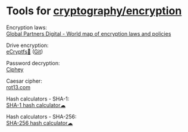 
# Tools for [cryptography/encryption](https://trendless.tech/encryption/)

Encryption laws:  
[Global Partners Digital - World map of encryption laws and policies](https://www.gp-digital.org/world-map-of-encryption/)

Drive encryption:  
[eCryptfs🐧](https://www.ecryptfs.org/) ([Git](https://git.kernel.org/pub/scm/linux/kernel/git/tyhicks/ecryptfs.git))

Password decryption:  
[Ciphey](https://github.com/Ciphey/Ciphey)

Caesar cipher:  
[rot13.com](https://rot13.com/)

Hash calculators - SHA-1:  
[SHA-1 hash calculator☁](https://xorbin.com/tools/sha1-hash-calculator)

Hash calculators - SHA-256:  
[SHA-256 hash calculator☁](https://xorbin.com/tools/sha256-hash-calculator)
